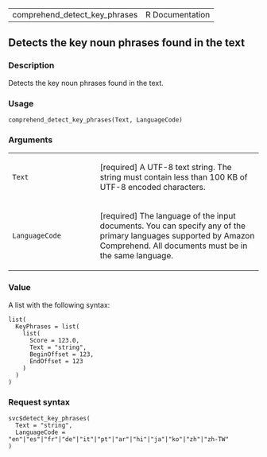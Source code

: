 <table style="width: 100%;">
<tbody>
<tr class="odd">
<td>comprehend_detect_key_phrases</td>
<td style="text-align: right;">R Documentation</td>
</tr>
</tbody>
</table>

## Detects the key noun phrases found in the text

### Description

Detects the key noun phrases found in the text.

### Usage

    comprehend_detect_key_phrases(Text, LanguageCode)

### Arguments

<table>
<colgroup>
<col style="width: 35%" />
<col style="width: 65%" />
</colgroup>
<tbody>
<tr class="odd">
<td><code id="comprehend_detect_key_phrases_:_Text">Text</code></td>
<td><p>[required] A UTF-8 text string. The string must contain less than
100 KB of UTF-8 encoded characters.</p></td>
</tr>
<tr class="even">
<td><code
id="comprehend_detect_key_phrases_:_LanguageCode">LanguageCode</code></td>
<td><p>[required] The language of the input documents. You can specify
any of the primary languages supported by Amazon Comprehend. All
documents must be in the same language.</p></td>
</tr>
</tbody>
</table>

### Value

A list with the following syntax:

    list(
      KeyPhrases = list(
        list(
          Score = 123.0,
          Text = "string",
          BeginOffset = 123,
          EndOffset = 123
        )
      )
    )

### Request syntax

    svc$detect_key_phrases(
      Text = "string",
      LanguageCode = "en"|"es"|"fr"|"de"|"it"|"pt"|"ar"|"hi"|"ja"|"ko"|"zh"|"zh-TW"
    )
